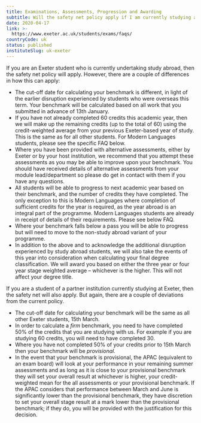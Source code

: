 ```yaml
---
title: Examinations, Assessments, Progression and Awarding
subtitle: Will the safety net policy apply if I am currently studying abroad?
date: 2020-04-17
link: >-
  https://www.exeter.ac.uk/students/exams/faqs/
countryCode: uk
status: published
instituteSlug: uk-exeter
---
```

If you are an Exeter student who is currently undertaking study abroad, then the safety net policy will apply. However, there are a couple of differences in how this can apply:

  * The cut-off date for calculating your benchmark is different, in light of the earlier disruption experienced by students who were overseas this term. Your benchmark will be calculated based on all work that you submitted in advance of 13th January.
  * If you have not already completed 60 credits this academic year, then we will make up the remaining credits (up to the total of 60) using the credit-weighted average from your previous Exeter-based year of study. This is the same as for all other students. For Modern Languages students, please see the specific FAQ below.
  * Where you have been provided with alternative assessments, either by Exeter or by your host institution, we recommend that you attempt these assessments as you may be able to improve upon your benchmark. You should have received details of alternative assessments from your module lead/department so please do get in contact with them if you have any questions.
  * All students will be able to progress to next academic year based on their benchmark, and the number of credits they have completed. The only exception to this is Modern Languages where completion of sufficient credits for the year is required, as the year abroad is an integral part of the programme. Modern Languages students are already in receipt of details of their requirements. Please see below FAQ.
  * Where your benchmark falls below a pass you will be able to progress but will need to move to the non-study abroad variant of your programme.
  * In addition to the above and to acknowledge the additional disruption experienced by study abroad students, we will also take the events of this year into consideration when calculating your final degree classification. We will award you based on either the three year or four year stage weighted average – whichever is the higher. This will not affect your degree title.



If you are a student of a partner institution currently studying at Exeter, then the safety net will also apply. But again, there are a couple of deviations from the current policy.

  * The cut-off date for calculating your benchmark will be the same as all other Exeter students, 15th March.
  * In order to calculate a _firm_ benchmark, you need to have completed 50% of the credits that you are studying with us. For example if you are studying 60 credits, you will need to have completed 30.
  * Where you have not completed 50% of your credits prior to 15th March then your benchmark will be _provisional._
  * In the event that your benchmark is provisional, the APAC (equivalent to an exam board) will look at your performance in your remaining summer assessments and as long as it is close to your provisional benchmark they will set your overall result at whichever is higher, your credit-weighted mean for the all assessments or your provisional benchmark. If the APAC considers that performance between March and June is significantly lower than the provisional benchmark, they have discretion to set your overall stage result at a mark lower than the provisional benchmark; if they do, you will be provided with the justification for this decision.



 
